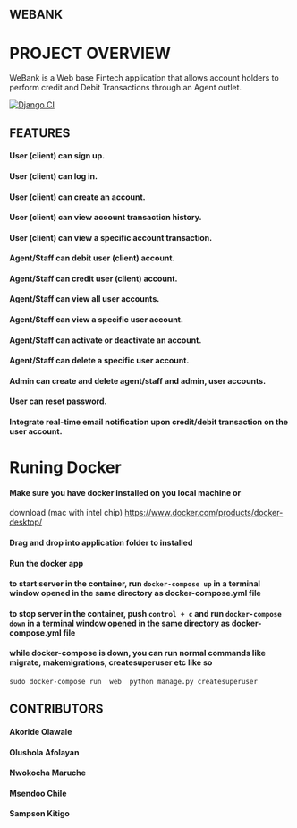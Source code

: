 ## WEBANK 

# PROJECT OVERVIEW

WeBank is a Web base Fintech application that allows account holders to perform credit and Debit Transactions through an Agent outlet.

[![Django CI](https://github.com/decadevs/week-9-task-python-pod-b/actions/workflows/ci.yml/badge.svg)](https://github.com/decadevs/week-9-task-python-pod-b/actions/workflows/ci.yml)


## FEATURES

#### User (client) can sign up.
#### User (client) can log in.
#### User (client) can create an account.
#### User (client) can view account transaction history.
#### User (client) can view a specific account transaction.
#### Agent/Staff can debit user (client) account.
#### Agent/Staff can credit user (client) account.
#### Agent/Staff can view all user accounts.
#### Agent/Staff can view a specific user account.
#### Agent/Staff can activate or deactivate an account.
#### Agent/Staff can delete a specific user account.
#### Admin can create and delete agent/staff and admin, user accounts.
#### User can reset password.
#### Integrate real-time email notification upon credit/debit transaction on the user account.


# Runing Docker 

#### Make sure you have docker installed on you local machine or 
download (mac with intel chip) https://www.docker.com/products/docker-desktop/
#### Drag and drop into application folder to installed
#### Run the docker app 
#### to start server in the container, run `docker-compose up` in a terminal window opened in the same directory as docker-compose.yml file
#### to stop server in the container, push `control + c` and run `docker-compose down` in a terminal window opened in the same directory as docker-compose.yml file
#### while docker-compose is down, you can run normal commands like migrate, makemigrations, createsuperuser etc like so
`sudo docker-compose run  web  python manage.py createsuperuser`





## CONTRIBUTORS
#### Akoride Olawale 
#### Olushola Afolayan
#### Nwokocha Maruche
#### Msendoo Chile
#### Sampson Kitigo
